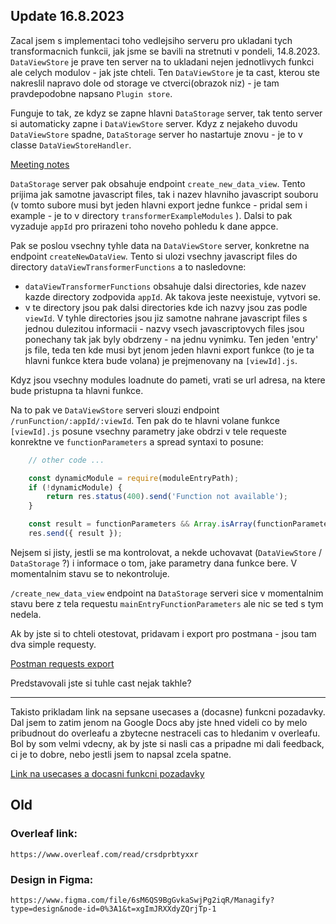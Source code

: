 ## Update 16.8.2023
Zacal jsem s implementaci toho vedlejsiho serveru pro ukladani tych transformacnich funkcii, jak jsme se bavili na stretnuti v pondeli, 14.8.2023. `DataViewStore` je prave ten server na to ukladani nejen jednotlivych funkci ale celych modulov - jak jste chteli. Ten `DataViewStore` je ta cast, kterou ste nakreslil napravo dole od storage ve ctverci(obrazok niz) - je tam pravdepodobne napsano `Plugin store`.

Funguje to tak, ze kdyz se zapne hlavni `DataStorage` server, tak tento server si automaticky zapne i `DataViewStore` server. Kdyz z nejakeho duvodu `DataViewStore` spadne, `DataStorage` server ho nastartuje znovu - je to v classe `DataViewStoreHandler`.

[Meeting notes](./meeting_notes_14_8_2023.pdf)

`DataStorage` server pak obsahuje endpoint `create_new_data_view`. Tento prijima jak samotne javascript files, tak i nazev hlavniho javascript souboru (v tomto subore musi byt jeden hlavni export jedne funkce - pridal sem i example - je to v directory `transformerExampleModules` ). Dalsi to pak vyzaduje `appId` pro prirazeni toho noveho pohledu k dane appce.  

Pak se poslou vsechny tyhle data na `DataViewStore` server, konkretne na endpoint `createNewDataView`. Tento si ulozi vsechny javascript files do directory `dataViewTransformerFunctions` a to nasledovne:

- `dataViewTransformerFunctions` obsahuje dalsi directories, kde nazev kazde directory zodpovida `appId`. Ak takova jeste neexistuje, vytvori se.
- v te directory jsou pak dalsi directories kde ich nazvy jsou zas podle `viewId`. V tyhle directories jsou jiz samotne nahrane javascript files s jednou dulezitou informacii - nazvy vsech javascriptovych files jsou ponechany tak jak byly obdrzeny - na jednu vynimku. Ten jeden 'entry' js file, teda ten kde musi byt jenom jeden hlavni export funkce (to je ta hlavni funkce ktera bude volana) je prejmenovany na `[viewId].js`.
  
Kdyz jsou vsechny modules loadnute do pameti, vrati se url adresa, na ktere bude pristupna ta hlavni funkce.

Na to pak ve `DataViewStore` serveri slouzi endpoint `/runFunction/:appId/:viewId`. Ten pak do te hlavni volane funkce `[viewId].js` posune vsechny parametry jake obdrzi v tele requeste konrektne ve `functionParameters` a spread syntaxi to posune:

```js
    // other code ...

    const dynamicModule = require(moduleEntryPath);
    if (!dynamicModule) {
        return res.status(400).send('Function not available');
    }

    const result = functionParameters && Array.isArray(functionParameters) ? dynamicModule(...functionParameters) : dynamicModule();
    res.send({ result });
```

Nejsem si jisty, jestli se ma kontrolovat, a nekde uchovavat (`DataViewStore` / `DataStorage` ?) i informace o tom, jake parametry dana funkce bere. V momentalnim stavu se to nekontroluje.

`/create_new_data_view` endpoint na `DataStorage` serveri sice v momentalnim stavu bere z tela requestu `mainEntryFunctionParameters` ale nic se ted s tym nedela.

Ak by jste si to chteli otestovat, pridavam i export pro postmana - jsou tam dva simple requesty.

[Postman requests export](./Bakalarka.postman_collection.json)

Predstavovali jste si tuhle cast nejak takhle?

---

Takisto prikladam link na sepsane usecases a (docasne) funkcni pozadavky. Dal jsem to zatim jenom na Google Docs aby jste hned videli co by melo pribudnout do overleafu a zbytecne nestraceli cas to hledanim v overleafu. Bol by som velmi vdecny, ak by jste si nasli cas a pripadne mi dali feedback, ci je to dobre, nebo jestli jsem to napsal zcela spatne.

[Link na usecases a docasni funkcni pozadavky](https://docs.google.com/document/d/1yG8jJXp6EuGiLP31vrtCG6Qsgg1KQsDfnQbcih-fTiU/edit?usp=sharing)


## Old

### Overleaf link: 
`https://www.overleaf.com/read/crsdprbtyxxr`

### Design in Figma: 
`https://www.figma.com/file/6sM6QS9BgGvkaSwjPg2iqR/Managify?type=design&node-id=0%3A1&t=xgImJRXXdyZQrjTp-1`